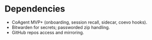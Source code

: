 # Dependencies
- CoAgent MVP+ (onboarding, session recall, sidecar, coevo hooks).
- Bitwarden for secrets; passworded zip handling.
- GitHub repos access and mirroring.

